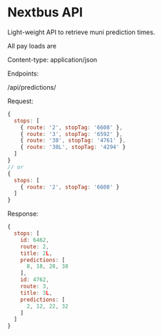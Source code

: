 Nextbus API
===========

Light-weight API to retrieve muni prediction times.

All pay loads are

Content-type: application/json

Endpoints:

/api/predictions/

Request:
```javascript
{
  stops: [
    { route: '2', stopTag: '6608' },
    { route: '3', stopTag: '6592' },
    { route: '38', stopTag: '4761' },
    { route: '38L', stopTag: '4294' }
  ]
}
// or
{
  stops: [
    { route: '2', stopTag: '6608' }
  ]
}
```


Response:
```javascript
{
  stops: [
    id: 6462,
    route: 2,
    title: 2L,
    predictions: [
      8, 18, 28, 38
    ],
    id: 4762,
    route: 3,
    title: 3L,
    predictions: [
      2, 12, 22, 32
    ]
  ]
}
```